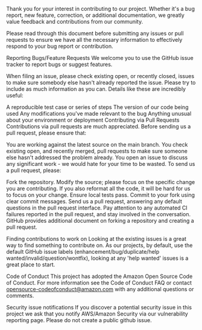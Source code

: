 Thank you for your interest in contributing to our project. Whether it's a bug report, new feature, correction, or additional documentation, we greatly value feedback and contributions from our community.

Please read through this document before submitting any issues or pull requests to ensure we have all the necessary information to effectively respond to your bug report or contribution.

Reporting Bugs/Feature Requests
We welcome you to use the GitHub issue tracker to report bugs or suggest features.

When filing an issue, please check existing open, or recently closed, issues to make sure somebody else hasn't already reported the issue. Please try to include as much information as you can. Details like these are incredibly useful:

A reproducible test case or series of steps
The version of our code being used
Any modifications you've made relevant to the bug
Anything unusual about your environment or deployment
Contributing via Pull Requests
Contributions via pull requests are much appreciated. Before sending us a pull request, please ensure that:

You are working against the latest source on the main branch.
You check existing open, and recently merged, pull requests to make sure someone else hasn't addressed the problem already.
You open an issue to discuss any significant work - we would hate for your time to be wasted.
To send us a pull request, please:

Fork the repository.
Modify the source; please focus on the specific change you are contributing. If you also reformat all the code, it will be hard for us to focus on your change.
Ensure local tests pass.
Commit to your fork using clear commit messages.
Send us a pull request, answering any default questions in the pull request interface.
Pay attention to any automated CI failures reported in the pull request, and stay involved in the conversation.
GitHub provides additional document on forking a repository and creating a pull request.

Finding contributions to work on
Looking at the existing issues is a great way to find something to contribute on. As our projects, by default, use the default GitHub issue labels (enhancement/bug/duplicate/help wanted/invalid/question/wontfix), looking at any 'help wanted' issues is a great place to start.

Code of Conduct
This project has adopted the Amazon Open Source Code of Conduct. For more information see the Code of Conduct FAQ or contact opensource-codeofconduct@amazon.com with any additional questions or comments.

Security issue notifications
If you discover a potential security issue in this project we ask that you notify AWS/Amazon Security via our vulnerability reporting page. Please do not create a public github issue.
